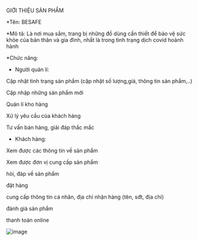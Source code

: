  GIỚI THIỆU SẢN PHẨM


*Tên: BESAFE


*Mô tả: Là nơi mua sắm, trang bị những đồ dùng cần thiết để bảo vệ sức khỏe của bản thân và gia đình, nhất là trong tình trạng dịch covid hoành hành


*Chức năng:

+ Người quản lí:

Cập nhật tình trạng sản phẩm (cập nhật số lượng,giá, thông tin sản phẩm,..)

Cập nhập những sản phẩm mới

Quản lí kho hàng

Xử lý yêu cầu của khách hàng

Tư vấn bán hàng, giải đáp thắc mắc


+ Khách hàng:

Xem được các thông tin về sản phẩm

Xem được đơn vị cung cấp sản phẩm

hỏi, đáp về sản phẩm

đặt hàng

cung cấp thông tin cá nhân, địa chỉ nhận hàng (tên, sđt, địa chỉ)

đánh giá sản phẩm

thanh toán online

![image](https://user-images.githubusercontent.com/71579658/115100384-772f4800-9f66-11eb-8f08-b44cdce3ef05.png)


